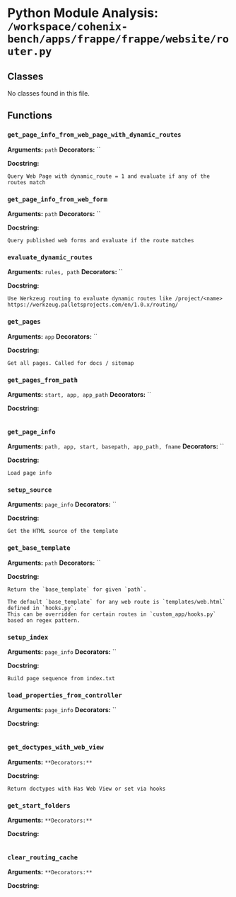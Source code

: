 # Python Module Analysis: `/workspace/cohenix-bench/apps/frappe/frappe/website/router.py`

## Classes

No classes found in this file.


## Functions

### `get_page_info_from_web_page_with_dynamic_routes`
**Arguments:** `path`
**Decorators:** ``

**Docstring:**
```
Query Web Page with dynamic_route = 1 and evaluate if any of the routes match
```
### `get_page_info_from_web_form`
**Arguments:** `path`
**Decorators:** ``

**Docstring:**
```
Query published web forms and evaluate if the route matches
```
### `evaluate_dynamic_routes`
**Arguments:** `rules, path`
**Decorators:** ``

**Docstring:**
```
Use Werkzeug routing to evaluate dynamic routes like /project/<name>
https://werkzeug.palletsprojects.com/en/1.0.x/routing/
```
### `get_pages`
**Arguments:** `app`
**Decorators:** ``

**Docstring:**
```
Get all pages. Called for docs / sitemap
```
### `get_pages_from_path`
**Arguments:** `start, app, app_path`
**Decorators:** ``

**Docstring:**
```

```
### `get_page_info`
**Arguments:** `path, app, start, basepath, app_path, fname`
**Decorators:** ``

**Docstring:**
```
Load page info
```
### `setup_source`
**Arguments:** `page_info`
**Decorators:** ``

**Docstring:**
```
Get the HTML source of the template
```
### `get_base_template`
**Arguments:** `path`
**Decorators:** ``

**Docstring:**
```
Return the `base_template` for given `path`.

The default `base_template` for any web route is `templates/web.html` defined in `hooks.py`.
This can be overridden for certain routes in `custom_app/hooks.py` based on regex pattern.
```
### `setup_index`
**Arguments:** `page_info`
**Decorators:** ``

**Docstring:**
```
Build page sequence from index.txt
```
### `load_properties_from_controller`
**Arguments:** `page_info`
**Decorators:** ``

**Docstring:**
```

```
### `get_doctypes_with_web_view`
**Arguments:** ``
**Decorators:** ``

**Docstring:**
```
Return doctypes with Has Web View or set via hooks
```
### `get_start_folders`
**Arguments:** ``
**Decorators:** ``

**Docstring:**
```

```
### `clear_routing_cache`
**Arguments:** ``
**Decorators:** ``

**Docstring:**
```

```

